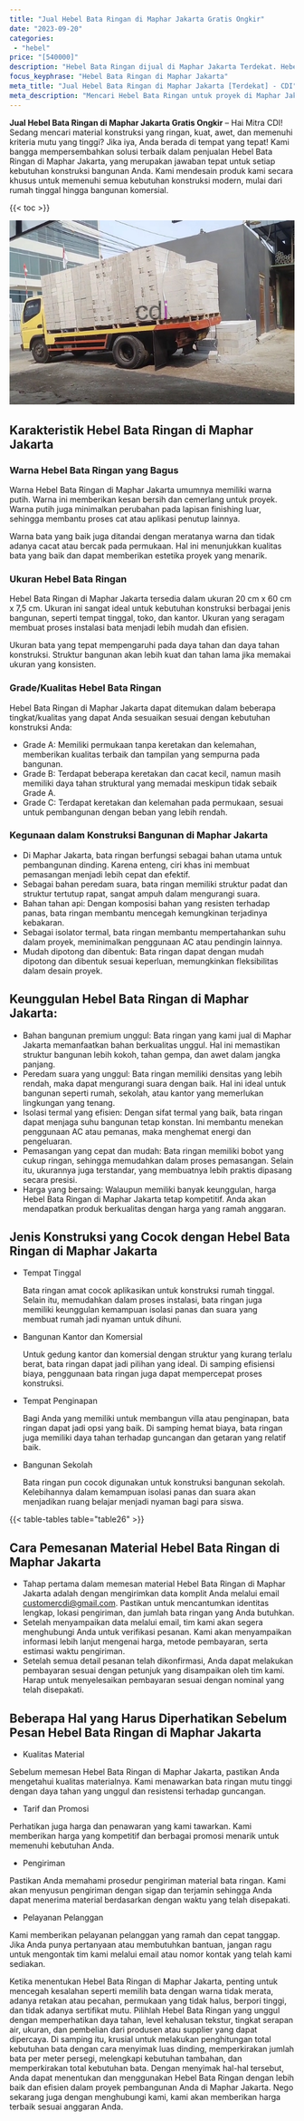```yaml
---
title: "Jual Hebel Bata Ringan di Maphar Jakarta Gratis Ongkir"
date: "2023-09-20"
categories:
 - "hebel"
price: "[540000]"
description: "Hebel Bata Ringan dijual di Maphar Jakarta Terdekat. Hebel Bata Ringan ini sering dipakai dalam proyek pembangunan sebagai bahan bangunan yang kuat dan awet. Hubungi kami untuk informasi lebih lanjut."
focus_keyphrase: "Hebel Bata Ringan di Maphar Jakarta"
meta_title: "Jual Hebel Bata Ringan di Maphar Jakarta [Terdekat] - CDI"
meta_description: "Mencari Hebel Bata Ringan untuk proyek di Maphar Jakarta? Kami memiliki Hebel Bata Ringan berkualitas untuk bahan bangunan dinding. Segera dapatkan penawaran terbaik."
---
```


**Jual Hebel Bata Ringan di Maphar Jakarta Gratis Ongkir** – Hai Mitra CDI! Sedang mencari material konstruksi yang ringan, kuat, awet, dan memenuhi kriteria mutu yang tinggi? Jika iya, Anda berada di tempat yang tepat! Kami bangga mempersembahkan solusi terbaik dalam penjualan Hebel Bata Ringan di Maphar Jakarta, yang merupakan jawaban tepat untuk setiap kebutuhan konstruksi bangunan Anda. Kami mendesain produk kami secara khusus untuk memenuhi semua kebutuhan konstruksi modern, mulai dari rumah tinggal hingga bangunan komersial.

{{< toc >}}

![Jual Hebel Bata Ringan di Maphar Jakarta Gratis Ongkir](/images/hebel/hebel-bataringan-21.jpg)

## Karakteristik Hebel Bata Ringan di Maphar Jakarta

### Warna Hebel Bata Ringan yang Bagus

Warna Hebel Bata Ringan di Maphar Jakarta umumnya memiliki warna putih. Warna ini memberikan kesan bersih dan cemerlang untuk proyek. Warna putih juga minimalkan perubahan pada lapisan finishing luar, sehingga membantu proses cat atau aplikasi penutup lainnya.

Warna bata yang baik juga ditandai dengan meratanya warna dan tidak adanya cacat atau bercak pada permukaan. Hal ini menunjukkan kualitas bata yang baik dan dapat memberikan estetika proyek yang menarik.

### Ukuran Hebel Bata Ringan

Hebel Bata Ringan di Maphar Jakarta tersedia dalam ukuran 20 cm x 60 cm x 7,5 cm. Ukuran ini sangat ideal untuk kebutuhan konstruksi berbagai jenis bangunan, seperti tempat tinggal, toko, dan kantor. Ukuran yang seragam membuat proses instalasi bata menjadi lebih mudah dan efisien.

Ukuran bata yang tepat mempengaruhi pada daya tahan dan daya tahan konstruksi. Struktur bangunan akan lebih kuat dan tahan lama jika memakai ukuran yang konsisten.

### Grade/Kualitas Hebel Bata Ringan

Hebel Bata Ringan di Maphar Jakarta dapat ditemukan dalam beberapa tingkat/kualitas yang dapat Anda sesuaikan sesuai dengan kebutuhan konstruksi Anda:

*   Grade A: Memiliki permukaan tanpa keretakan dan kelemahan, memberikan kualitas terbaik dan tampilan yang sempurna pada bangunan.
*   Grade B: Terdapat beberapa keretakan dan cacat kecil, namun masih memiliki daya tahan struktural yang memadai meskipun tidak sebaik Grade A.
*   Grade C: Terdapat keretakan dan kelemahan pada permukaan, sesuai untuk pembangunan dengan beban yang lebih rendah.

### Kegunaan dalam Konstruksi Bangunan di Maphar Jakarta

*   Di Maphar Jakarta, bata ringan berfungsi sebagai bahan utama untuk pembangunan dinding. Karena enteng, ciri khas ini membuat pemasangan menjadi lebih cepat dan efektif.
*   Sebagai bahan peredam suara, bata ringan memiliki struktur padat dan struktur tertutup rapat, sangat ampuh dalam mengurangi suara.
*   Bahan tahan api: Dengan komposisi bahan yang resisten terhadap panas, bata ringan membantu mencegah kemungkinan terjadinya kebakaran.
*   Sebagai isolator termal, bata ringan membantu mempertahankan suhu dalam proyek, meminimalkan penggunaan AC atau pendingin lainnya.
*   Mudah dipotong dan dibentuk: Bata ringan dapat dengan mudah dipotong dan dibentuk sesuai keperluan, memungkinkan fleksibilitas dalam desain proyek.

## Keunggulan Hebel Bata Ringan di Maphar Jakarta:

*   Bahan bangunan premium unggul: Bata ringan yang kami jual di Maphar Jakarta memanfaatkan bahan berkualitas unggul. Hal ini memastikan struktur bangunan lebih kokoh, tahan gempa, dan awet dalam jangka panjang.
*   Peredam suara yang unggul: Bata ringan memiliki densitas yang lebih rendah, maka dapat mengurangi suara dengan baik. Hal ini ideal untuk bangunan seperti rumah, sekolah, atau kantor yang memerlukan lingkungan yang tenang.
*   Isolasi termal yang efisien: Dengan sifat termal yang baik, bata ringan dapat menjaga suhu bangunan tetap konstan. Ini membantu menekan penggunaan AC atau pemanas, maka menghemat energi dan pengeluaran.
*   Pemasangan yang cepat dan mudah: Bata ringan memiliki bobot yang cukup ringan, sehingga memudahkan dalam proses pemasangan. Selain itu, ukurannya juga terstandar, yang membuatnya lebih praktis dipasang secara presisi.
*   Harga yang bersaing: Walaupun memiliki banyak keunggulan, harga Hebel Bata Ringan di Maphar Jakarta tetap kompetitif. Anda akan mendapatkan produk berkualitas dengan harga yang ramah anggaran.

## Jenis Konstruksi yang Cocok dengan Hebel Bata Ringan di Maphar Jakarta

*   Tempat Tinggal

    Bata ringan amat cocok aplikasikan untuk konstruksi rumah tinggal. Selain itu, memudahkan dalam proses instalasi, bata ringan juga memiliki keunggulan kemampuan isolasi panas dan suara yang membuat rumah jadi nyaman untuk dihuni.
*   Bangunan Kantor dan Komersial

    Untuk gedung kantor dan komersial dengan struktur yang kurang terlalu berat, bata ringan dapat jadi pilihan yang ideal. Di samping efisiensi biaya, penggunaan bata ringan juga dapat mempercepat proses konstruksi.
*   Tempat Penginapan

    Bagi Anda yang memiliki untuk membangun villa atau penginapan, bata ringan dapat jadi opsi yang baik. Di samping hemat biaya, bata ringan juga memiliki daya tahan terhadap guncangan dan getaran yang relatif baik.
*   Bangunan Sekolah

    Bata ringan pun cocok digunakan untuk konstruksi bangunan sekolah. Kelebihannya dalam kemampuan isolasi panas dan suara akan menjadikan ruang belajar menjadi nyaman bagi para siswa.

{{< table-tables table="table26" >}}

## Cara Pemesanan Material Hebel Bata Ringan di Maphar Jakarta

*   Tahap pertama dalam memesan material Hebel Bata Ringan di Maphar Jakarta adalah dengan mengirimkan data komplit Anda melalui email customercdi@gmail.com. Pastikan untuk mencantumkan identitas lengkap, lokasi pengiriman, dan jumlah bata ringan yang Anda butuhkan.
*   Setelah menyampaikan data melalui email, tim kami akan segera menghubungi Anda untuk verifikasi pesanan. Kami akan menyampaikan informasi lebih lanjut mengenai harga, metode pembayaran, serta estimasi waktu pengiriman.
*   Setelah semua detail pesanan telah dikonfirmasi, Anda dapat melakukan pembayaran sesuai dengan petunjuk yang disampaikan oleh tim kami. Harap untuk menyelesaikan pembayaran sesuai dengan nominal yang telah disepakati.

## Beberapa Hal yang Harus Diperhatikan Sebelum Pesan Hebel Bata Ringan di Maphar Jakarta

*   Kualitas Material

Sebelum memesan Hebel Bata Ringan di Maphar Jakarta, pastikan Anda mengetahui kualitas materialnya. Kami menawarkan bata ringan mutu tinggi dengan daya tahan yang unggul dan resistensi terhadap guncangan.
*   Tarif dan Promosi

Perhatikan juga harga dan penawaran yang kami tawarkan. Kami memberikan harga yang kompetitif dan berbagai promosi menarik untuk memenuhi kebutuhan Anda.
*   Pengiriman

Pastikan Anda memahami prosedur pengiriman material bata ringan. Kami akan menyusun pengiriman dengan sigap dan terjamin sehingga Anda dapat menerima material berdasarkan dengan waktu yang telah disepakati.
*   Pelayanan Pelanggan

Kami memberikan pelayanan pelanggan yang ramah dan cepat tanggap. Jika Anda punya pertanyaan atau membutuhkan bantuan, jangan ragu untuk mengontak tim kami melalui email atau nomor kontak yang telah kami sediakan.

Ketika menentukan Hebel Bata Ringan di Maphar Jakarta, penting untuk mencegah kesalahan seperti memilih bata dengan warna tidak merata, adanya retakan atau pecahan, permukaan yang tidak halus, berpori tinggi, dan tidak adanya sertifikat mutu. Pilihlah Hebel Bata Ringan yang unggul dengan memperhatikan daya tahan, level kehalusan tekstur, tingkat serapan air, ukuran, dan pembelian dari produsen atau supplier yang dapat dipercaya. Di samping itu, krusial untuk melakukan penghitungan total kebutuhan bata dengan cara menyimak luas dinding, memperkirakan jumlah bata per meter persegi, melengkapi kebutuhan tambahan, dan memperkirakan total kebutuhan bata. Dengan menyimak hal-hal tersebut, Anda dapat menentukan dan menggunakan Hebel Bata Ringan dengan lebih baik dan efisien dalam proyek pembangunan Anda di Maphar Jakarta. Nego sekarang juga dengan menghubungi kami, kami akan memberikan harga terbaik sesuai anggaran Anda.